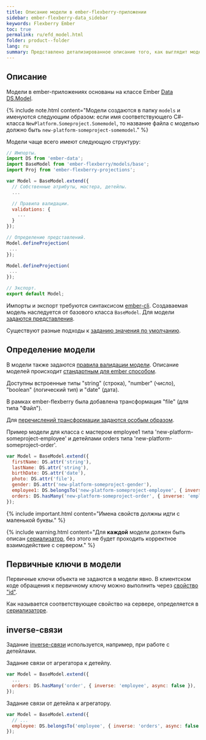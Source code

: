 ```yaml
---
title: Описание модели в ember-flexberry-приложении
sidebar: ember-flexberry-data_sidebar
keywords: Flexberry Ember
toc: true
permalink: ru/efd_model.html
folder: product--folder
lang: ru
summary: Представлено детализированное описание того, как выглядит модель в приложении.
---
```


## Описание

Модели в ember-приложениях основаны на классе Ember [Data DS.Model](http://emberjs.com/api/data/classes/DS.Model.html).

{% include note.html content="Модели создаются в папку `models` и именуются следующим образом: если имя соответствующего C#-класса `NewPlatform.Someproject.Somemodel`, то название файла с моделью должно быть `new-platform-someproject-somemodel`." %}

Модели чаще всего имеют следующую структуру:

```javascript
// Импорты.
import DS from 'ember-data';
import BaseModel from 'ember-flexberry/models/base';
import Proj from 'ember-flexberry-projections';

var Model = BaseModel.extend({
  // Собственные атрибуты, мастера, детейлы.
  ...

  // Правила валидации.
  validations: {
	...
  }
});

// Определение представлений.
Model.defineProjection(
 ...
});

Model.defineProjection(
 ...
});

// Экспорт.
export default Model;
```

Импорты и экспорт требуются синтаксисом [ember-cli](http://ember-cli.com).
Создаваемая модель наследуется от базового класса `BaseModel`.
Для модели [задаются представления](efd_model-projection.html).

Существуют разные подходы к [заданию значения по умолчанию](ef_default-value.html).

## Определение модели

В модели также задаются [правила валидации модели](efd_model-validation.html).
Описание моделей происходит [стандартным для ember способом](https://guides.emberjs.com/v2.4.0/models/defining-models/).

Доступны встроенные типы "string" (строка), "number" (число), "boolean" (логический тип) и "date" (дата).

В рамках ember-flexberry была добавлена трансформация "file" (для типа "Файл").

Для [перечислений трансформации задаются особым образом](efd_enum.html).

Пример модели для класса с мастером employee1 типа 'new-platform-someproject-employee' и детейлами orders типа 'new-platform-someproject-order'.

```javascript
var Model = BaseModel.extend({
  firstName: DS.attr('string'),
  lastName: DS.attr('string'),
  birthDate: DS.attr('date'),
  photo: DS.attr('file'),
  gender: DS.attr('new-platform-someproject-gender'),
  employee1: DS.belongsTo('new-platform-someproject-employee', { inverse: null, async: false }),
  orders: DS.hasMany('new-platform-someproject-order', { inverse: 'employee', async: false }),
});
```

{% include important.html content="Имена свойств должны идти с маленькой буквы." %}

{% include warning.html content="Для **каждой** модели должен быть описан [сериализатор](efd_serializer.html), без этого не будет проходить корректное взаимодействие с сервером." %}

## Первичные ключи в модели

Первичные ключи объекта не задаются в модели явно.
В клиентском коде обращения к первичному ключу можно выполнить через [свойство "id"](http://emberjs.com/api/data/classes/DS.Model.html#property_id).

Как называется соответствующее свойство на сервере, определяется в [сериализаторе](efd_serializer.html).

## inverse-связи
Задание [inverse-связи](https://guides.emberjs.com/v2.4.0/models/relationships/#toc_reflexive-relations) используется, например, при работе с детейлами.

Задание связи от агрегатора к детейлу.

```javascript
var Model = BaseModel.extend({
  ...
  orders: DS.hasMany('order', { inverse: 'employee', async: false }),
});
```

Задание связи от детейла к агрегатору.

```javascript
var Model = BaseModel.extend({
  // ...
  employee: DS.belongsTo('employee', { inverse: 'orders', async: false })
});
```

